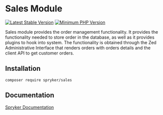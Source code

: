 # Sales Module
[![Latest Stable Version](https://poser.pugx.org/spryker/sales/v/stable.svg)](https://packagist.org/packages/spryker/sales)
[![Minimum PHP Version](https://img.shields.io/badge/php-%3E%3D%208.1-8892BF.svg)](https://php.net/)

Sales module provides the order management functionality. It provides the functionality needed to store order in the database, as well as it provides plugins to hook into system. The functionality is obtained through the Zed Administrative Interface that renders orders with orders details and the client API to get customer orders.

## Installation

```
composer require spryker/sales
```

## Documentation

[Spryker Documentation](https://docs.spryker.com)
